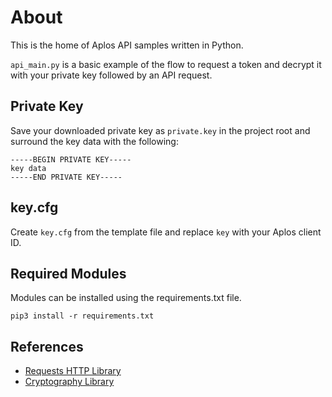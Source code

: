 # About

This is the home of Aplos API samples written in Python.

`api_main.py` is a basic example of the flow to request a token
and decrypt it with your private key followed by an API request.

## Private Key

Save your downloaded private key as `private.key` in the project root and surround the key data 
with the following:

```
-----BEGIN PRIVATE KEY-----
key data
-----END PRIVATE KEY-----
```

## key.cfg

Create `key.cfg` from the template file and replace `key` with your Aplos client ID.

## Required Modules
Modules can be installed using the requirements.txt file.

```pip3 install -r requirements.txt```


## References

* [Requests HTTP Library](https://2.python-requests.org/en/master/)
* [Cryptography Library](https://cryptography.io/en/latest/)

